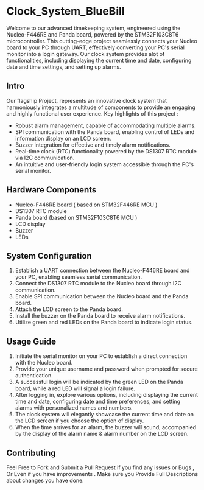 # Clock_System_BlueBill

Welcome to our advanced timekeeping system, engineered using the Nucleo-F446RE and Panda board, powered by the STM32F103C8T6 microcontroller. This cutting-edge project seamlessly connects your Nucleo board to your PC through UART, effectively converting your PC's serial monitor into a login gateway. Our clock system provides alot of functionalities, including displaying the current time and date, configuring date and time settings, and setting up alarms.

## Intro

Our flagship Project, represents an innovative clock system that harmoniously integrates a multitude of components to provide an engaging and highly functional user experience. 
Key highlights of this project :

- Robust alarm management, capable of accommodating multiple alarms.
- SPI communication with the Panda board, enabling control of LEDs and information display on 
  an LCD screen.
- Buzzer integration for effective and timely alarm notifications.
- Real-time clock (RTC) functionality powered by the DS1307 RTC module via I2C communication.
- An intuitive and user-friendly login system accessible through the PC's serial monitor.

## Hardware Components

- Nucleo-F446RE board ( based on STM32F446RE MCU )
- DS1307 RTC module
- Panda board (based on STM32F103C8T6 MCU )
- LCD display
- Buzzer
- LEDs

## System Configuration

1. Establish a UART connection between the Nucleo-F446RE board and your PC, enabling seamless 
   serial communication.
2. Connect the DS1307 RTC module to the Nucleo board through I2C communication.
3. Enable SPI communication between the Nucleo board and the Panda board.
4. Attach the LCD screen to the Panda board.
5. Install the buzzer on the Panda board to receive alarm notifications.
6. Utilize green and red LEDs on the Panda board to indicate login status.

## Usage Guide

1. Initiate the serial monitor on your PC to establish a direct connection with the Nucleo board.
2. Provide your unique username and password when prompted for secure authentication.
3. A successful login will be indicated by the green LED on the Panda board, while a red LED will signal a login failure.
4. After logging in, explore various options, including displaying the current time and date, configuring date and time preferences, and setting alarms with personalized names and numbers.
5. The clock system will elegantly showcase the current time and date on the LCD screen if you choose the option of display.
6. When the time arrives for an alarm, the buzzer will sound, accompanied by the display of the alarm name & alarm number on the LCD screen.

## Contributing

Feel Free to Fork and Submit a Pull Request if you find any issues or Bugs , Or Even if you have improvements . Make sure you Provide Full Descriptions about changes you have done.
